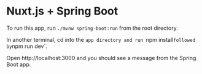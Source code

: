# Nuxt.js + Spring Boot

To run this app, run `./mvnw spring-boot:run` from the root directory.

In another terminal, cd into the `app directory and run `npm install` followed by `npm run dev`.

Open http://localhost:3000 and you should see a message from the Spring Boot app.

